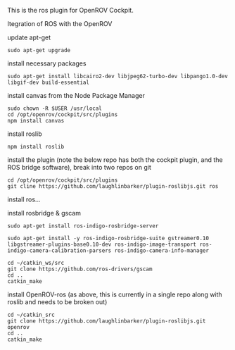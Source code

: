This is the ros plugin for OpenROV Cockpit.

Itegration of ROS with the OpenROV

update apt-get
```
sudo apt-get upgrade
```
install necessary packages
```
sudo apt-get install libcairo2-dev libjpeg62-turbo-dev libpango1.0-dev libgif-dev build-essential
```
install canvas from the Node Package Manager
```
sudo chown -R $USER /usr/local
cd /opt/openrov/cockpit/src/plugins
npm install canvas
```

install roslib
```
npm install roslib
```

install the plugin (note the below repo has both the cockpit plugin, and the ROS bridge software), break into two repos on git
```
cd /opt/openrov/cockpit/src/plugins
git cline https://github.com/laughlinbarker/plugin-roslibjs.git ros
```

install ros...

install rosbridge & gscam
```
sudo apt-get install ros-indigo-rosbridge-server

sudo apt-get install -y ros-indigo-rosbridge-suite gstreamer0.10 libgstreamer-plugins-base0.10-dev ros-indigo-image-transport ros-indigo-camera-calibration-parsers ros-indigo-camera-info-manager

cd ~/catkin_ws/src
git clone https://github.com/ros-drivers/gscam
cd ..
catkin_make
```

install OpenROV-ros (as above, this is currently in a single repo along with roslib and needs to be broken out)
```
cd ~/catkin_src
git clone https://github.com/laughlinbarker/plugin-roslibjs.git openrov
cd ..
catkin_make
```


